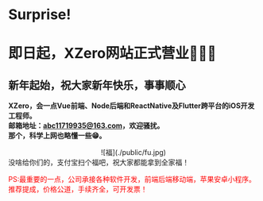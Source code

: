 # Surprise!
# 即日起，XZero网站正式营业🎉🎉🎉
## 新年起始，祝大家新年快乐，事事顺心
**XZero，会一点Vue前端、Node后端和ReactNative及Flutter跨平台的iOS开发工程师。**<br/>
**邮箱地址：abc11719935@163.com，欢迎骚扰。**<br/>
**那个，科学上网也略懂一些😁。**
<div style="text-align: center;">![福](./public/fu.jpg)</div>
没啥给你们的，支付宝扫个福吧，祝大家都能拿到全家福！<br/>
<p style="color: red;">PS:最重要的一点，公司承接各种软件开发，前端后端移动端，苹果安卓小程序。推荐提成，价格公道，手续齐全，可开发票！</p>